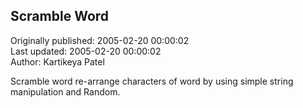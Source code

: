 ## Scramble Word  
Originally published: 2005-02-20 00:00:02  
Last updated: 2005-02-20 00:00:02  
Author: Kartikeya Patel  
  
Scramble word re-arrange characters of word by using simple string manipulation and Random.